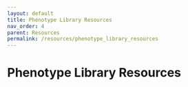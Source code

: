 ```yaml
---
layout: default
title: Phenotype Library Resources
nav_order: 4
parent: Resources
permalink: /resources/phenotype_library_resources
---
```


# Phenotype Library Resources
